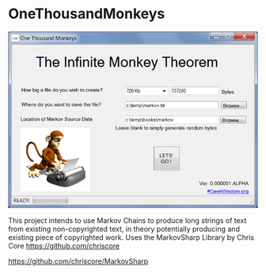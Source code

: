 # OneThousandMonkeys

![ScreenShot](https://github.com/geekwisdom/OneThousandMonkeys/blob/master/Assets/screenshot.png?raw=true)

This project intends to use Markov Chains to produce long strings of text from existing non-copyrighted text, in theory potentially producing and existing piece of copyrighted work.
Uses the MarkovSharp Library by Chris Core https://github.com/chriscore

https://github.com/chriscore/MarkovSharp
